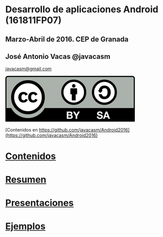 # Desarrollo de aplicaciones Android (161811FP07)

## Marzo-Abril de 2016. CEP de Granada

## José Antonio Vacas @javacasm

javacasm@gmail.com

![cc](https://raw.githubusercontent.com/javacasm/CodeWeek-programacion/master/images/Licencia_CC.png)

[Contenidos en https://github.com/javacasm/Android2016](https://github.com/javacasm/Android2016)

# [Contenidos](./temario/contenidos.md)

# [Resumen](./temario/indice.md)

# [Presentaciones](./temario)

# [Ejemplos](./temario/ejemplos.md)
